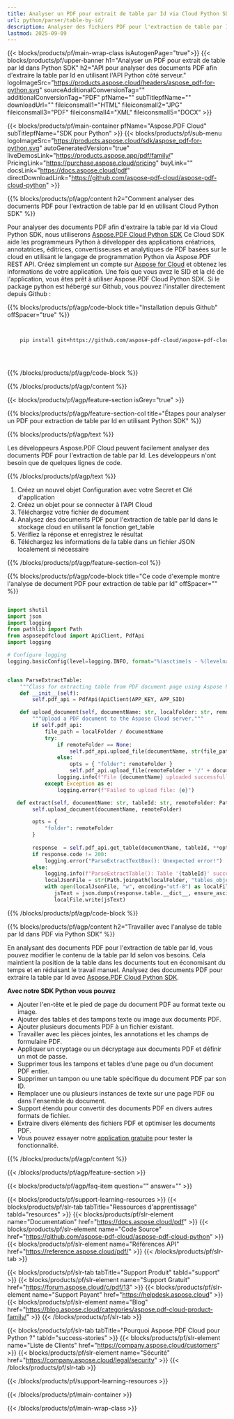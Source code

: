 ```yaml
---
title: Analyser un PDF pour extrait de table par Id via Cloud Python SDK
url: python/parser/table-by-id/
description: Analyser des fichiers PDF pour l'extraction de table par Id en utilisant Aspose.PDF Cloud SDK pour Python. Améliorez la découvrabilité et l'indexation.
lastmod: 2025-09-09
---
```


{{< blocks/products/pf/main-wrap-class isAutogenPage="true">}}
{{< blocks/products/pf/upper-banner h1="Analyser un PDF pour extrait de table par Id dans Python SDK" h2="API pour analyser des documents PDF afin d'extraire la table par Id en utilisant l'API Python côté serveur." logoImageSrc="https://products.aspose.cloud/headers/aspose_pdf-for-python.svg" sourceAdditionalConversionTag="" additionalConversionTag="PDF" pfName="" subTitlepfName="" downloadUrl="" fileiconsmall1="HTML" fileiconsmall2="JPG" fileiconsmall3="PDF" fileiconsmall4="XML" fileiconsmall5="DOCX" >}}

{{< blocks/products/pf/main-container pfName="Aspose.PDF Cloud" subTitlepfName="SDK pour Python" >}}
{{< blocks/products/pf/sub-menu logoImageSrc="https://products.aspose.cloud/sdk/aspose_pdf-for-python.svg"
autoGeneratedVersion="true"
liveDemosLink="https://products.aspose.app/pdf/family/" PricingLink="https://purchase.aspose.cloud/pricing" buyLink="" docsLink="https://docs.aspose.cloud/pdf"  directDownloadLink="https://github.com/aspose-pdf-cloud/aspose-pdf-cloud-python" >}}

{{% blocks/products/pf/agp/content h2="Comment analyser des documents PDF pour l'extraction de table par Id en utilisant Cloud Python SDK" %}}

Pour analyser des documents PDF afin d'extraire la table par Id via Cloud Python SDK, nous utiliserons
[Aspose.PDF Cloud Python SDK](https://products.aspose.cloud/pdf/python/)
Ce Cloud SDK aide les programmeurs Python à développer des applications créatrices, annotatrices, éditrices, convertisseuses et analytiques de PDF basées sur le cloud en utilisant le langage de programmation Python via Aspose.PDF REST API. Créez simplement un compte sur [Aspose for Cloud](https://dashboard.aspose.cloud/#/apps) et obtenez les informations de votre application. Une fois que vous avez le SID et la clé de l'application, vous êtes prêt à utiliser Aspose.PDF Cloud Python SDK. Si le package python est hébergé sur Github, vous pouvez l'installer directement depuis Github :

{{% blocks/products/pf/agp/code-block title="Installation depuis Github" offSpacer="true" %}}

```bash

     
    pip install git+https://github.com/aspose-pdf-cloud/aspose-pdf-cloud-python.git

     
     

```

{{% /blocks/products/pf/agp/code-block %}}

{{% /blocks/products/pf/agp/content %}}

{{< blocks/products/pf/agp/feature-section isGrey="true" >}}

{{% blocks/products/pf/agp/feature-section-col title="Étapes pour analyser un PDF pour extraction de table par Id en utilisant Python SDK" %}}

{{% blocks/products/pf/agp/text %}}

Les développeurs Aspose.PDF Cloud peuvent facilement analyser des documents PDF pour l'extraction de table par Id. Les développeurs n'ont besoin que de quelques lignes de code.

{{% /blocks/products/pf/agp/text %}}

1. Créez un nouvel objet Configuration avec votre Secret et Clé d'application
1. Créez un objet pour se connecter à l'API Cloud
1. Téléchargez votre fichier de document
1. Analysez des documents PDF pour l'extraction de table par Id dans le stockage cloud en utilisant la fonction get_table
1. Vérifiez la réponse et enregistrez le résultat
1. Téléchargez les informations de la table dans un fichier JSON localement si nécessaire

{{% /blocks/products/pf/agp/feature-section-col %}}

{{% blocks/products/pf/agp/code-block title="Ce code d'exemple montre l'analyse de document PDF pour extraction de table par Id" offSpacer="" %}}

```python

import shutil
import json
import logging
from pathlib import Path
from asposepdfcloud import ApiClient, PdfApi
import logging

# Configure logging
logging.basicConfig(level=logging.INFO, format="%(asctime)s - %(levelname)s - %(message)s")


class ParseExtractTable:
    """Class for extracting table from PDF document page using Aspose PDF Cloud API."""
    def __init__(self):
        self.pdf_api = PdfApi(ApiClient(APP_KEY, APP_SID)

    def upload_document(self, documentName: str, localFolder: str, remoteFolder: str):
        """Upload a PDF document to the Aspose Cloud server."""
        if self.pdf_api:
            file_path = localFolder / documentName
            try:
                if remoteFolder == None:
                    self.pdf_api.upload_file(documentName, str(file_path))
                else:
                    opts = { "folder": remoteFolder }
                    self.pdf_api.upload_file(remoteFolder + '/' + documentName, file_path)
                logging.info(f"File {documentName} uploaded successfully.")
            except Exception as e:
                logging.error(f"Failed to upload file: {e}")

   def extract(self, documentName: str, tableId: str, remoteFolder: Path):
        self.upload_document(documentName, remoteFolder)

        opts = {
            "folder": remoteFolder
        }
        
        response  = self.pdf_api.get_table(documentName, tableId, **opts)
        if response.code != 200:
            logging.error("ParseExtractTextBox(): Unexpected error!")
        else:
            logging.info(f"ParseExtractTable(): Table '{tableId}' successfully extracted from the document '{documentName}'.")
            localJsonFile = str(Path.joinpath(localFolder, "tables_objects.json"))
            with open(localJsonFile, "w", encoding="utf-8") as localFile:            
               jsText = json.dumps(response.table.__dict__, ensure_ascii=False, default=str, indent=4)
               localFile.write(jsText)

```

{{% /blocks/products/pf/agp/code-block %}}

{{% blocks/products/pf/agp/content h2="Travailler avec l'analyse de table par Id dans PDF via Python SDK" %}}

En analysant des documents PDF pour l'extraction de table par Id, vous pouvez modifier le contenu de la table par Id selon vos besoins. Cela maintient la position de la table dans les documents tout en économisant du temps et en réduisant le travail manuel.
Analysez des documents PDF pour extraire la table par Id avec [Aspose.PDF Cloud Python SDK](https://products.aspose.cloud/pdf/python/).

**Avec notre SDK Python vous pouvez**

+ Ajouter l'en-tête et le pied de page du document PDF au format texte ou image.
+ Ajouter des tables et des tampons texte ou image aux documents PDF.
+ Ajouter plusieurs documents PDF à un fichier existant.
+ Travailler avec les pièces jointes, les annotations et les champs de formulaire PDF.
+ Appliquer un cryptage ou un décryptage aux documents PDF et définir un mot de passe.
+ Supprimer tous les tampons et tables d'une page ou d'un document PDF entier.
+ Supprimer un tampon ou une table spécifique du document PDF par son ID.
+ Remplacer une ou plusieurs instances de texte sur une page PDF ou dans l'ensemble du document.
+ Support étendu pour convertir des documents PDF en divers autres formats de fichier.
+ Extraire divers éléments des fichiers PDF et optimiser les documents PDF.
+ Vous pouvez essayer notre [application gratuite](https://products.aspose.app/pdf/) pour tester la fonctionnalité.

{{% /blocks/products/pf/agp/content %}}

{{< /blocks/products/pf/agp/feature-section >}}

{{< blocks/products/pf/agp/faq-item question="" answer="" >}}

{{< blocks/products/pf/support-learning-resources >}}
{{< blocks/products/pf/slr-tab tabTitle="Ressources d'apprentissage" tabId="resources" >}}
{{< blocks/products/pf/slr-element name="Documentation" href="https://docs.aspose.cloud/pdf" >}}
{{< blocks/products/pf/slr-element name="Code Source" href="https://github.com/aspose-pdf-cloud/aspose-pdf-cloud-python" >}}
{{< blocks/products/pf/slr-element name="Références API" href="https://reference.aspose.cloud/pdf/" >}}
{{< /blocks/products/pf/slr-tab >}}

{{< blocks/products/pf/slr-tab tabTitle="Support Produit" tabId="support" >}}
{{< blocks/products/pf/slr-element name="Support Gratuit" href="https://forum.aspose.cloud/c/pdf/13" >}}
{{< blocks/products/pf/slr-element name="Support Payant" href="https://helpdesk.aspose.cloud" >}}
{{< blocks/products/pf/slr-element name="Blog" href="https://blog.aspose.cloud/categories/aspose.pdf-cloud-product-family/" >}}
{{< /blocks/products/pf/slr-tab >}}

{{< blocks/products/pf/slr-tab tabTitle="Pourquoi Aspose.PDF Cloud pour Python ?" tabId="success-stories" >}}
{{< blocks/products/pf/slr-element name="Liste de Clients" href="https://company.aspose.cloud/customers" >}}
{{< blocks/products/pf/slr-element name="Sécurité" href="https://company.aspose.cloud/legal/security" >}}
{{< /blocks/products/pf/slr-tab >}}

{{< /blocks/products/pf/support-learning-resources >}}

{{< /blocks/products/pf/main-container >}}

{{< /blocks/products/pf/main-wrap-class >}}


